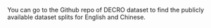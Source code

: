 You can go to the Github repo of DECRO dataset to find the publicly available dataset splits for English and Chinese.